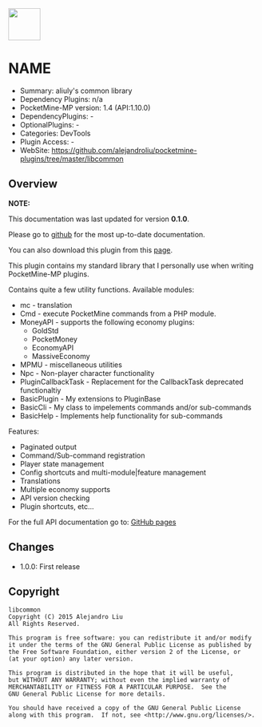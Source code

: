 <img src="https://raw.githubusercontent.com/alejandroliu/pocketmine-plugins/master/Media/common.png" style="width:64px;height:64px" width="64" height="64"/>

# NAME

* Summary: aliuly's common library
* Dependency Plugins: n/a
* PocketMine-MP version: 1.4 (API:1.10.0)
* DependencyPlugins: -
* OptionalPlugins: -
* Categories: DevTools
* Plugin Access: -
* WebSite: https://github.com/alejandroliu/pocketmine-plugins/tree/master/libcommon

## Overview

<!-- //php: $v_forum_thread = "http://forums.pocketmine.net/threads/xxxxxxxxxxxxxxxx"; -->
<!-- template: prologue.md -->
<!-- Add the line: -->
<!-- php: $v_forum_thread = "http://forums.pocketmine.net/threads/XXXX"; -->


**NOTE:**

This documentation was last updated for version **0.1.0**.

Please go to
[github](https://github.com/alejandroliu/pocketmine-plugins/tree/master/libcommon)
for the most up-to-date documentation.

You can also download this plugin from this [page](https://github.com/alejandroliu/pocketmine-plugins/releases/tag//libcommon-0.1.0).

<!-- template-end -->

This plugin contains my standard library that I personally use when
writing PocketMine-MP plugins.

Contains quite a few utility functions. Available modules:

* mc - translation
* Cmd - execute PocketMine commands from a PHP module.
* MoneyAPI - supports the following economy plugins:
  * GoldStd
  * PocketMoney
  * EconomyAPI
  * MassiveEconomy
* MPMU - miscellaneous utilities
* Npc - Non-player character functionality
* PluginCallbackTask - Replacement for the CallbackTask deprecated functionaltiy
* BasicPlugin - My extensions to PluginBase
* BasicCli - My class to impelements commands and/or sub-commands
* BasicHelp - Implements help functionality for sub-commands

Features:

* Paginated output
* Command/Sub-command registration
* Player state management
* Config shortcuts and multi-module|feature management
* Translations
* Multiple economy supports
* API version checking
* Plugin shortcuts, etc...

For the full API documentation go to: [GitHub pages](http://alejandroliu.github.io/pocketmine-plugins/libcommon/apidocs/index.html)

## Changes

* 1.0.0: First release

## Copyright

    libcommon
    Copyright (C) 2015 Alejandro Liu
    All Rights Reserved.

    This program is free software: you can redistribute it and/or modify
    it under the terms of the GNU General Public License as published by
    the Free Software Foundation, either version 2 of the License, or
    (at your option) any later version.

    This program is distributed in the hope that it will be useful,
    but WITHOUT ANY WARRANTY; without even the implied warranty of
    MERCHANTABILITY or FITNESS FOR A PARTICULAR PURPOSE.  See the
    GNU General Public License for more details.

    You should have received a copy of the GNU General Public License
    along with this program.  If not, see <http://www.gnu.org/licenses/>.
